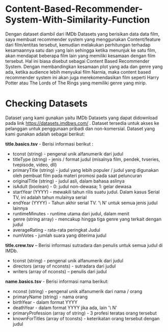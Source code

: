 # Content-Based-Recommender-System-With-Similarity-Function
Dengan dataset diambil dari IMDb Datasets yang berisikan data data film, saya membuat recommender system yang menggunakan Content/feature dari film/entitas tersebut, kemudian melakukan perhitungan terhadap kesamaannya satu dan yang lain sehingga ketika menunjuk ke satu film, akan mendapat beberapa film lain yang memiliki kesamaan dengan film tersebut. Hal ini biasa disebut sebagai Content Based Recommender System. Dengan membandingkan kesamaan plot yang ada dan genre yang ada, ketika audience lebih menyukai film Narnia, maka content based recommender system ini akan juga merekomendasikan film seperti Harry Potter atau The Lords of The Rings yang memiliki genre yang mirip.


# Checking Datasets
Dataset yang kami gunakan yaitu IMDb Datasets yang dapat didownload pada link https://datasets.imdbws.com/ . Dataset tersedia untuk akses ke pelanggan untuk penggunaan pribadi dan non-komersial. Dataset yang kami gunakan adalah sebagai berikut:

**title.basics.tsv** - Berisi informasi berikut :

* tconst (string) - pengenal unik alfanumerik dari judul
* titleType (string) - jenis / format judul (misalnya film, pendek, tvseries, tvepisode, video, dll)
* primaryTitle (string) - judul yang lebih populer / judul yang digunakan oleh pembuat film pada materi promosi pada saat peluncuran
* originalTitle (string) - judul asli, dalam bahasa aslinya
* isAdult (boolean) - 0: judul non-dewasa; 1: gelar dewasa
* startYear (YYYY) - mewakili tahun rilis suatu judul. Dalam kasus Serial TV, ini adalah tahun mulainya serial
* endYear (YYYY) - Tahun akhir serial TV. '\ N' untuk semua jenis judul lainnya
* runtimeMinutes - runtime utama dari judul, dalam menit
* genre (string array) - mencakup hingga tiga genre yang terkait dengan judul
* averageRating - rata-rata peringkat Judul
* numVotes - jumlah suara yang diterima judul

**title.crew.tsv** – Berisi informasi sutradara dan penulis untuk semua judul di IMDb.

* tconst (string) - pengenal unik alfanumerik dari judul
* directors (array of nconsts) - sutradara dari judul
* writers (array of nconsts) – penulis dari judul

**name.basics.tsv** - Berisi informasi nama berikut:

* nconst (string) - pengenal unik alfanumerik dari nama / orang
* primaryName (string) - nama orang
* birthYear - dalam format YYYY
* deathYear - dalam format YYYY jika ada, lain '\ N'
* primaryProfession (array of string) - 3 profesi teratas orang tersebut
* knownForTitles (array of tconsts) - keterikatan orang tersebut dengan judul
